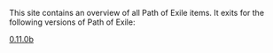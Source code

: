 This site contains an overview of all Path of Exile items. It exits for the following versions of Path of Exile:

[0.11.0b](horsed.github.io/PoE-Items/0.11.0b.html)
